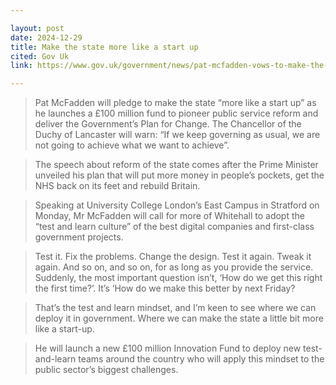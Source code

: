 ```yaml
---

layout: post
date: 2024-12-29
title: Make the state more like a start up
cited: Gov Uk
link: https://www.gov.uk/government/news/pat-mcfadden-vows-to-make-the-state-more-like-a-start-up-as-he-deploys-reform-teams-across-country

---
```


> Pat McFadden will pledge to make the state “more like a start up” as he launches a £100 million fund to pioneer public service reform and deliver the Government’s Plan for Change. The Chancellor of the Duchy of Lancaster will warn: “If we keep governing as usual, we are not going to achieve what we want to achieve”.

> The speech about reform of the state comes after the Prime Minister unveiled his plan that will put more money in people’s pockets, get the NHS back on its feet and rebuild Britain.

> Speaking at University College London’s East Campus in Stratford on Monday, Mr McFadden will call for more of Whitehall to adopt the “test and learn culture” of the best digital companies and first-class government projects.

> Test it. Fix the problems. Change the design. Test it again. Tweak it again. And so on, and so on, for as long as you provide the service. Suddenly, the most important question isn’t, ‘How do we get this right the first time?’. It’s ‘How do we make this better by next Friday?

> That’s the test and learn mindset, and I’m keen to see where we can deploy it in government. Where we can make the state a little bit more like a start-up.

> He will launch a new £100 million Innovation Fund to deploy new test-and-learn teams around the country who will apply this mindset to the public sector’s biggest challenges.  
